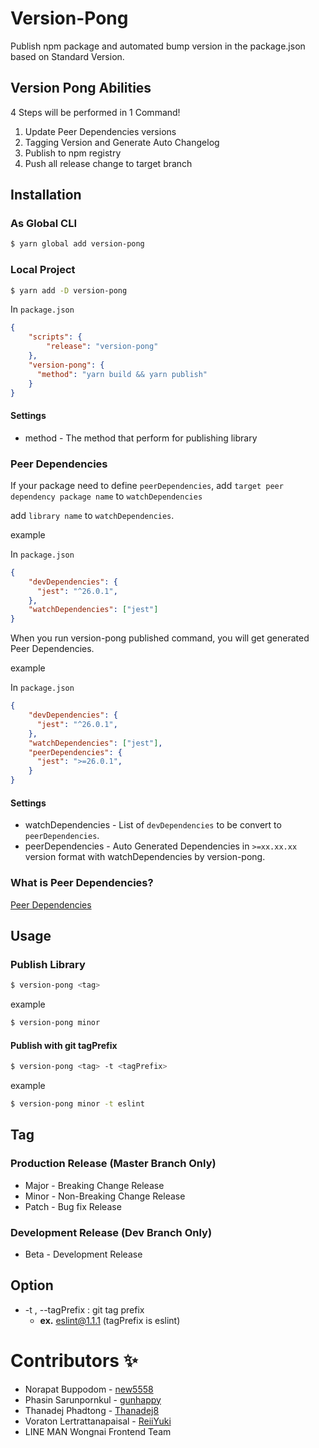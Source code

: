 # Version-Pong

Publish npm package and automated bump version in the package.json based on Standard Version.

## Version Pong Abilities

4 Steps will be performed in 1 Command!

1. Update Peer Dependencies versions
2. Tagging Version and Generate Auto Changelog
3. Publish to npm registry
4. Push all release change to target branch

## Installation

### As Global CLI

```bash
$ yarn global add version-pong
```

### Local Project

```bash
$ yarn add -D version-pong
```

In `package.json`

```json
{
    "scripts": {
        "release": "version-pong"
    },
    "version-pong": {
      "method": "yarn build && yarn publish"
    }
}
```

#### Settings

* method - The method that perform for publishing library

### Peer Dependencies 

If your package need to define `peerDependencies`, add `target peer dependency package name` to `watchDependencies`

add `library name` to `watchDependencies`.

example

In `package.json`

```json
{
    "devDependencies": {
      "jest": "^26.0.1",
    },
    "watchDependencies": ["jest"]
}
```

When you run version-pong published command, you will get generated Peer Dependencies.

example

In `package.json`

```json
{
    "devDependencies": {
      "jest": "^26.0.1",
    },
    "watchDependencies": ["jest"],
    "peerDependencies": {
      "jest": ">=26.0.1",
    }
}
```

#### Settings

* watchDependencies - List of `devDependencies` to be convert to `peerDependencies`.
* peerDependencies -  Auto Generated Dependencies in `>=xx.xx.xx` version format with watchDependencies by version-pong.

### What is Peer Dependencies?

[Peer Dependencies](https://nodejs.org/es/blog/npm/peer-dependencies/)

## Usage

### Publish Library

```bash
$ version-pong <tag>
```

example

```bash
$ version-pong minor
```

#### Publish with git tagPrefix

```bash
$ version-pong <tag> -t <tagPrefix>
```

example

```bash
$ version-pong minor -t eslint
```

## Tag

### Production Release (Master Branch Only)

* Major - Breaking Change Release
* Minor - Non-Breaking Change Release
* Patch - Bug fix Release

### Development Release (Dev Branch Only)

* Beta - Development Release

## Option

- -t , --tagPrefix : git tag prefix
  - **ex.** eslint@1.1.1 (tagPrefix is eslint)


# Contributors ✨

* Norapat Buppodom - [new5558](https://github.com/new5558)
* Phasin Sarunpornkul - [gunhappy](https://github.com/gunhappy)
* Thanadej Phadtong - [Thanadej8](https://github.com/Thanadej8)
* Voraton Lertrattanapaisal - [ReiiYuki](https://github.com/ReiiYuki)
* LINE MAN Wongnai Frontend Team
